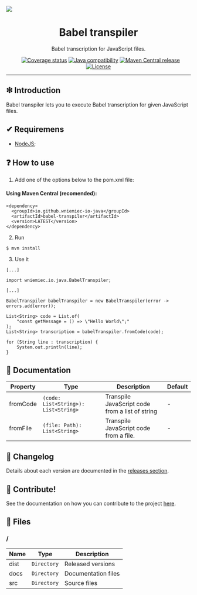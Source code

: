 ![](https://github.com/wniemiec-io-java/babel-transpiler/blob/master/docs/img/logo/logo.jpg)

<h1 align='center'>Babel transpiler</h1>
<p align='center'>Babel transcription for JavaScript files.</p>
<p align="center">
    <a href="https://github.com/wniemiec-io-java/babel-transpiler/actions/workflows/windows.yml"><img src="https://github.com/wniemiec-io-java/babel-transpiler/actions/workflows/windows.yml/badge.svg" alt=""></a>
    <a href="https://github.com/wniemiec-io-java/babel-transpiler/actions/workflows/macos.yml"><img src="https://github.com/wniemiec-io-java/babel-transpiler/actions/workflows/macos.yml/badge.svg" alt=""></a>
    <a href="https://github.com/wniemiec-io-java/babel-transpiler/actions/workflows/ubuntu.yml"><img src="https://github.com/wniemiec-io-java/babel-transpiler/actions/workflows/ubuntu.yml/badge.svg" alt=""></a>
    <a href="https://codecov.io/gh/wniemiec-io-java/babel-transpiler"><img src="https://codecov.io/gh/wniemiec-io-java/babel-transpiler/branch/master/graph/badge.svg?token=R2SFS4SP86" alt="Coverage status"></a>
    <a href="http://java.oracle.com"><img src="https://img.shields.io/badge/java-11+-D0008F.svg" alt="Java compatibility"></a>
    <a href="https://mvnrepository.com/artifact/io.github.wniemiec-io-java/babel-transpiler"><img src="https://img.shields.io/maven-central/v/io.github.wniemiec-io-java/babel-transpiler" alt="Maven Central release"></a>
    <a href="https://github.com/wniemiec-io-java/babel-transpiler/blob/master/LICENSE"><img src="https://img.shields.io/github/license/wniemiec-io-java/babel-transpiler" alt="License"></a>
</p>
<hr />

## ❇ Introduction
Babel transpiler lets you to execute Babel transcription for given JavaScript files. 

## ✔ Requiremens
- [NodeJS](https://nodejs.dev);

## ❓ How to use

1. Add one of the options below to the pom.xml file: 

#### Using Maven Central (recomended):
```
<dependency>
  <groupId>io.github.wniemiec-io-java</groupId>
  <artifactId>babel-transpiler</artifactId>
  <version>LATEST</version>
</dependency>
```

2. Run
```
$ mvn install
```

3. Use it
```
[...]

import wniemiec.io.java.BabelTranspiler;

[...]

BabelTranspiler babelTranspiler = new BabelTranspiler(error -> errors.add(error));

List<String> code = List.of(
    "const getMessage = () => \"Hello World\";"
);
List<String> transcription = babelTranspiler.fromCode(code);

for (String line : transcription) {
    System.out.println(line);
}
```

## 📖 Documentation
|        Property        |Type|Description|Default|
|----------------|-------------------------------|-----------------------------|--------|
|fromCode |`(code: List<String>): List<String>`|Transpile JavaScript code from a list of string| - |
|fromFile |`(file: Path): List<String>`|Transpile JavaScript code from a file.| - |


## 🚩 Changelog
Details about each version are documented in the [releases section](https://github.com/williamniemiec/wniemiec-io-java/babel-transpiler/releases).

## 🤝 Contribute!
See the documentation on how you can contribute to the project [here](https://github.com/wniemiec-io-java/babel-transpiler/blob/master/CONTRIBUTING.md).

## 📁 Files

### /
|        Name        |Type|Description|
|----------------|-------------------------------|-----------------------------|
|dist |`Directory`|Released versions|
|docs |`Directory`|Documentation files|
|src     |`Directory`| Source files|
